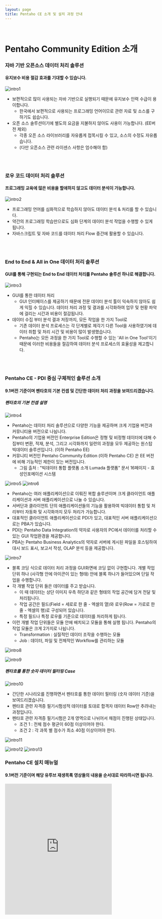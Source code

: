 ```yaml
---
layout: page
title: Pentaho CE 소개 및 설치 과정 안내
---
```


<br/>


# Pentaho Community Edition 소개

### 자바 기반 오픈소스 데이터 처리 솔루션
#### 유지보수 비용 절감 효과를 기대할 수 있습니다.

![intro1](/assets/img/intro1.png)

* 보편적으로 많이 사용되는 자바 기반으로 실행되기 때문에 유지보수 인력 수급이 용이합니다.  
  * 한국에서 보편적으로 사용되는 프로그래밍 언어이므로 관련 자료 및 소스를 구하기도 쉽습니다.  
* 오픈 소스 솔루션이기에 별도의 요금을 지불하지 않아도 사용이 가능합니다. (EE버전 제외)  
  * 각종 오픈 소스 라이브러리를 자유롭게 접목시킬 수 있고, 소스의 수정도 자유롭습니다.
  * (다만 오픈소스 관련 라이센스 사항은 엄수해야 함)

<br/>
<br/>

### 로우 코드 데이터 처리 솔루션
#### 프로그래밍 교육에 많은 비용을 할애하지 않고도 데이터 분석이 가능합니다.

![intro2](/assets/img/intro2.png)

* 프로그래밍 언어를 심화적으로 학습하지 않아도 데이터 분석 & 처리를 할 수 있습니다.  
* 약간의 프로그래밍 학습만으로도 심화 단계의 데이터 분석 작업을 수행할 수 있게 됩니다.  
* 자바스크립트 및 자바 코드를 데이터 처리 Flow 중간에 활용할 수 있습니다.

<br/>
<br/>

### End to End & All in One 데이터 처리 솔루션
#### GUI를 통해 구현되는 End to End 데이터 처리를 Pentaho 솔루션 하나로 해결합니다.

![intro3](/assets/img/intro3.png)

* GUI를 통한 데이터 처리
  * GUI 인터페이스를 제공하기 때문에 전문 데이터 분석 툴이 익숙하지 않아도 쉽게 익힐 수 있습니다. 데이터 처리 과정 및 결과를 시각화하여 업무 및 현황 파악에 걸리는 시간과 비용이 절감됩니다. 
* 데이터 수집 부터 분석 결과 저장까지, 모든 작업을 한 가지 Tool로
  * 기존 데이터 분석 프로세스는 각 단계별로 제각기 다른 Tool을 사용하였기에 데이터 취합 및 처리 시간 및 비용이 많이 발생했습니다.
  * Pentaho는 모든 과정을 한 가지 Tool로 수행할 수 있는 'All in One Tool'이기 때문에 이러한 비용들을 절감하여 데이터 분석 프로세스의 효율성을 제고합니다.

<br/>
<br/>

### Pentaho CE - PDI 중심 구체적인 솔루션 소개
#### 9.1버전 기준이며 펜타호의 기본 컨셉 및 간단한 데이터 처리 과정을 보여드리겠습니다.
##### 펜타호의 기본 컨셉 설명

![intro4](/assets/img/intro4.png)

* Pentaho는 데이터 처리 솔루션으로 다양한 기능을 제공하며 크게 기업용 버전과 커뮤니티용 버전으로 나뉩니다.
* Pentaho의 기업용 버전인 Enterprise Edition은 정형 및 비정형 데이터에 대해 수집부터 변환, 적재, 분석, 그리고 시각화까지 일련의 과정을 모두 제공하는 원스탑 빅데이터 솔루션입니다. (이하 Pentaho EE)
* 커뮤니티 버전인 Pentaho Community Edition (이하 Pentaho CE) 은 EE 버전에 비해 기능적인 제한이 있는 버전입니다.
  * 그림 출처 : "빅데이터 통합 플랫폼 소개 Lumada 플랫폼" 문서 16페이지 - 효성인포메이션 시스템

![intro5](/assets/img/intro5.png)
![intro6](/assets/img/intro6.png)

* Pentaho는 여러 애플리케이션으로 이뤄진 복합 솔루션이며 크게 클라이언트 애플리케이션과 서버 애플리케이션으로 나눌 수 있습니다.
* 서버단과 클라이언트 단의 애플리케이션들의 기능을 활용하여 빅데이터 통합 및 처리부터 자동화 및 시각화까지 모두 처리가 가능합니다.
* 대표적인 클라이언트 애플리케이션으로 PDI가 있고, 대표적인 서버 애플리케이션으로는 PBA가 있습니다.
* PDI는 Pentaho Data Integration의 약자로 사용자의 PC에서 데이터를 처리할 수 있는 GUI 작업환경을 제공합니다.
* PBA는 Pentaho Business Analytics의 약자로 서버에 게시된 파일을 호스팅하여 대시 보드 표시, 보고서 작성, OLAP 분석 등을 제공합니다.

![intro7](/assets/img/intro7.png)

* 블록 코딩 식으로 데이터 처리 과정을 GUI화면에 코딩 없이 구현합니다. 개별 작업단위 하나 (사각형 안에 아이콘이 있는 형태) 안에 블록 하나가 들어있으며 단일 작업을 수행합니다.
* 각 개별 작업 단위 들은 데이터를 주고 받습니다.
  * 이 때 데이터는 상단 이미지 우측 하단과 같은 형태의 작업 공간에 담겨 전달 및 처리됩니다.
  * 작업 공간은 필드(Field = 세로로 한 줄 - 엑셀의 열)와 로우(Row = 가로로 한 줄 - 엑셀의 행)로 구성되어 있습니다. 
  * 특정 필드나 특정 로우를 기준으로 데이터를 처리하게 됩니다.
* 이런 개별 작업 단위들은 모듈 안에 배치되고 모듈을 통해 실행 됩니다. Pentaho의 작업 모듈은 크게 2가지로 나뉩니다.
  * Transformation : 실질적인 데이터 조작을 수행하는 모듈
  * Job : 데이터, 파일 및 전체적인 Workflow를 관리하는 모듈


![intro8](/assets/img/intro8.png)

![intro9](/assets/img/intro9.png)

##### 펜타호를 통한 숫자 데이터 필터링 Case

![intro10](/assets/img/intro10.png)

* 간단한 시나리오를 진행하면서 펜타호를 통한 데이터 필터링 (숫자 데이터 기준)을 보여드리겠습니다.
* 펜타호 관련 자격증 필기시험성적 데이터를 토대로 합격자 데이터 Row만 추려내는 과정입니다.
* 펜타호 관련 자격증 필기시험은 2개 영역으로 나뉘어서 채점이 진행된 상태입니다.
  * 조건 1 : 전체 점수 평균이 60점 이상이어야 한다.
  * 조건 2 : 각 과목 별 점수가 최소 40점 이상이어야 한다.

![intro11](/assets/img/intro11.png)

![intro12](/assets/img/intro12.png)
![intro13](/assets/img/intro13.png)


### Pentaho CE 설치 매뉴얼
#### 9.1버전 기준이며 해당 유투브 재생목록 영상들의 내용을 순서대로 따라하시면 됩니다.

<iframe width="70%" height="432" src="https://www.youtube.com/embed/watch?v=d4zFL3A1owc&list=PLzZFnlM-XbkQEdNbzUYNSFjVVUAwzoU5A" frameborder="0" allowfullscreen></iframe>
